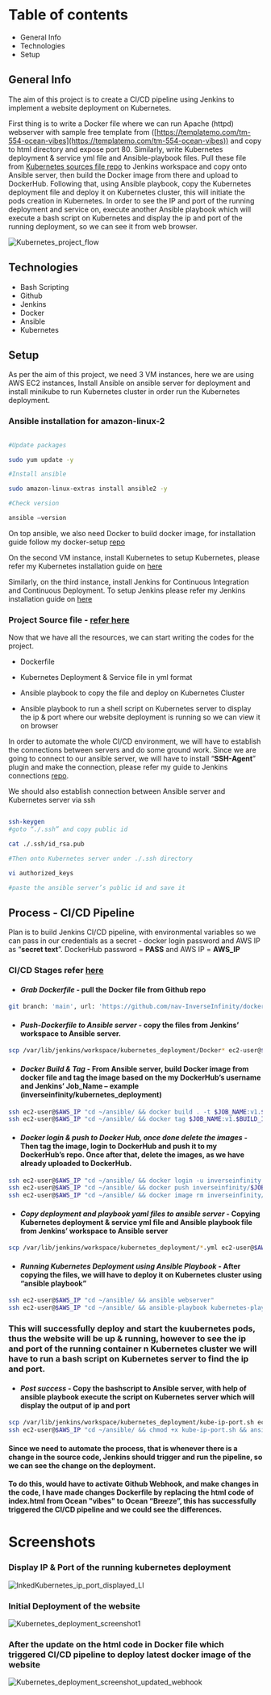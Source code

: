 # Table of contents

- General Info
- Technologies
- Setup


## General Info

The aim of this project is to create a CI/CD pipeline using Jenkins to implement a website deployment on Kubernetes.

First thing is to write a Docker file where we can run Apache (httpd) webserver with sample free template from ([https://templatemo.com/tm-554-ocean-vibes](https://templatemo.com/tm-554-ocean-vibes)) and copy to html directory and expose port 80. Similarly, write Kubernetes deployment & service yml file and Ansible-playbook files. Pull these file from [Kubernetes sources file repo](https://github.com/nav-InverseInfinity/kubernetes-source-files) to Jenkins workspace and copy onto Ansible server, then build the Docker image from there and upload to DockerHub. Following that, using Ansible playbook, copy the Kubernetes deployment file and deploy it on Kubernetes cluster, this will initiate the pods creation in Kubernetes. In order to see the IP and port of the running deployment and service on, execute another Ansible playbook which will execute a bash script on Kubernetes and display the ip and port of the running deployment, so we can see it from web browser.

   ![Kubernetes_project_flow](https://user-images.githubusercontent.com/98486154/160493937-1c2f1e4c-28fd-4a3f-b9ab-bef063217602.jpg)


## Technologies

- Bash Scripting
- Github
- Jenkins
- Docker
- Ansible
- Kubernetes
 


## Setup

As per the aim of this project, we need 3 VM instances, here we are using AWS EC2 instances, Install Ansible on ansible server for deployment and install minikube to run Kubernetes cluster in order run the Kubernetes deployment.

### Ansible installation for amazon-linux-2
```bash

#Update packages

sudo yum update -y

#Install ansible

sudo amazon-linux-extras install ansible2 -y

#Check version

ansible –version

```



On top ansible, we also need Docker to build docker image, for installation guide follow my docker-setup [repo]([https://github.com/nav-InverseInfinity/docker-setup](https://github.com/nav-InverseInfinity/docker-setup))

On the second VM instance, install Kubernetes to setup Kubernetes, please refer my Kubernetes installation guide on [here](https://github.com/nav-InverseInfinity/kubernetes-setup)

Similarly, on the third instance, install Jenkins for Continuous Integration and Continuous Deployment. To setup Jenkins please refer my Jenkins installation guide on [here](https://github.com/nav-InverseInfinity/Jenkins-setup)


### Project Source file - [refer here](https://github.com/nav-InverseInfinity/kubernetes-source-files)

Now that we have all the resources, we can start writing the codes for the project.

* Dockerfile

* Kubernetes Deployment & Service file in yml format 

* Ansible playbook to copy the file and deploy on Kubernetes Cluster 

* Ansible playbook to run a shell script on Kubernetes server to display the ip & port where our website deployment is running so we can view it on browser 



In order to automate the whole CI/CD environment, we will have to establish the connections between servers and do some ground work. Since we are going to connect to our ansible server, we will have to install “**SSH-Agent**” plugin and make the connection, please refer my guide to Jenkins connections [repo]([https://github.com/nav-InverseInfinity/Jenkins-setup](https://github.com/nav-InverseInfinity/Jenkins-setup)).


We should also establish connection between Ansible server and Kubernetes server via ssh

```bash

ssh-keygen  
#goto “./.ssh” and copy public id

cat ./.ssh/id_rsa.pub

#Then onto Kubernetes server under ./.ssh directory

vi authorized_keys

#paste the ansible server’s public id and save it

```

## Process - CI/CD Pipeline

Plan is to build Jenkins CI/CD pipeline, with environmental variables so we can pass in our credentials as a secret -  docker login password and AWS IP as “**secret text**”. DockerHub password = **PASS** and AWS IP = **AWS_IP**

### CI/CD Stages refer [here](https://github.com/nav-InverseInfinity/kubernetes-deployment/blob/main/Jenkins_Pipeline)


- #### *Grab Dockerfile* - pull the Docker file from Github repo	
```sh
git branch: 'main', url: 'https://github.com/nav-InverseInfinity/docker-webservice.git'
```


- #### *Push-Dockerfile to Ansible server* - copy the files from Jenkins’ workspace to Ansible server. 

```sh
scp /var/lib/jenkins/workspace/kubernetes_deployment/Docker* ec2-user@$AWS_IP:~/ansible/
```


- #### *Docker Build & Tag* - From Ansible server, build Docker image from docker file and tag the image based on the my DockerHub’s username and Jenkins’ Job_Name – example (inverseinfinity/kubernetes_deployment) 

```sh
ssh ec2-user@$AWS_IP "cd ~/ansible/ && docker build . -t $JOB_NAME:v1.$BUILD_ID" 
ssh ec2-user@$AWS_IP "cd ~/ansible/ && docker tag $JOB_NAME:v1.$BUILD_ID inverseinfinity/$JOB_NAME:latest"
```


- #### *Docker login & push to Docker Hub, once done delete the images* - Then tag the image, login to DockerHub and push it to my DockerHub’s repo. Once after that, delete the images, as we have already uploaded to DockerHub. 

```sh
ssh ec2-user@$AWS_IP "cd ~/ansible/ && docker login -u inverseinfinity -p $PASS" 
ssh ec2-user@$AWS_IP "cd ~/ansible/ && docker push inverseinfinity/$JOB_NAME:latest"
ssh ec2-user@$AWS_IP "cd ~/ansible/ && docker image rm inverseinfinity/$JOB_NAME:latest $JOB_NAME:v1.$BUILD_ID "
```
- #### *Copy deployment and playbook yaml files to ansible server* - Copying Kubernetes deployment & service yml file and Ansible playbook file from Jenkins’ workspace to Ansible server

```sh
scp /var/lib/jenkins/workspace/kubernetes_deployment/*.yml ec2-user@$AWS_IP:~/ansible/
```


- #### *Running Kubernetes Deployment using Ansible Playbook* - After copying the files, we will have to deploy it on Kubernetes cluster using “ansible playbook” 

```sh
ssh ec2-user@$AWS_IP "cd ~/ansible/ && ansible webserver"
ssh ec2-user@$AWS_IP "cd ~/ansible/ && ansible-playbook kubernetes-playbook.yml"
```

### This will successfully deploy and start the kuubernetes pods, thus the website will be up & running, however to see the ip and port of the running container n Kubernetes cluster we will have to run a bash script on Kubernetes server to find the ip and port.


- #### *Post success* - Copy the bashscript to Ansible server, with help of ansible playbook execute the script on Kubernetes server which will display the output of ip and port

```sh
scp /var/lib/jenkins/workspace/kubernetes_deployment/kube-ip-port.sh ec2-user@$AWS_IP:~/ansible/
ssh ec2-user@$AWS_IP "cd ~/ansible/ && chmod +x kube-ip-port.sh && ansible-playbook kube_ip_port-playbook.yml"
```

#### Since we need to automate the process, that is whenever there is a change in the source code, Jenkins should trigger and run the pipeline, so we can see the change on the deployment. 
#### To do this, would have to activate Github Webhook, and make changes in the code, I have made changes Dockerfile by replacing the html code of index.html from Ocean "vibes" to Ocean “Breeze”, this has successfully triggered the CI/CD pipeline and we could see the differences.

# Screenshots

### Display IP & Port of the running kubernetes deployment



![InkedKubernetes_ip_port_displayed_LI](https://user-images.githubusercontent.com/98486154/160494990-45b3c338-4995-4950-ba51-94b5c748dc76.jpg)


### Initial Deployment of the website


![Kubernetes_deployment_screenshot1](https://user-images.githubusercontent.com/98486154/160494381-c4989be2-badd-4a16-a8f3-3116ae1e81e3.jpg)


### After the update on the html code in Docker file which triggered CI/CD pipeline to deploy latest docker image of the website

![Kubernetes_deployment_screenshot_updated_webhook](https://user-images.githubusercontent.com/98486154/160494577-ef79ff81-e6e8-44cc-81c1-2a9a7eec93a1.jpg)









